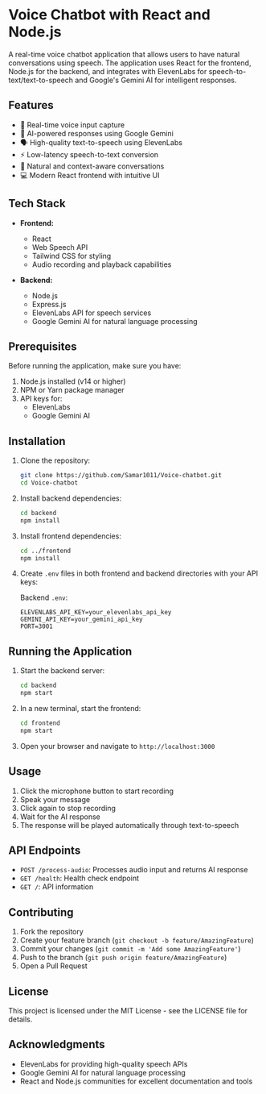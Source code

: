 # Voice Chatbot with React and Node.js

A real-time voice chatbot application that allows users to have natural conversations using speech. The application uses React for the frontend, Node.js for the backend, and integrates with ElevenLabs for speech-to-text/text-to-speech and Google's Gemini AI for intelligent responses.

## Features

- 🎤 Real-time voice input capture
- 🤖 AI-powered responses using Google Gemini
- 🗣️ High-quality text-to-speech using ElevenLabs
- ⚡ Low-latency speech-to-text conversion
- 🎯 Natural and context-aware conversations
- 💻 Modern React frontend with intuitive UI

## Tech Stack

- **Frontend:**
  - React
  - Web Speech API
  - Tailwind CSS for styling
  - Audio recording and playback capabilities

- **Backend:**
  - Node.js
  - Express.js
  - ElevenLabs API for speech services
  - Google Gemini AI for natural language processing

## Prerequisites

Before running the application, make sure you have:

1. Node.js installed (v14 or higher)
2. NPM or Yarn package manager
3. API keys for:
   - ElevenLabs
   - Google Gemini AI

## Installation

1. Clone the repository:
   ```bash
   git clone https://github.com/Samar1011/Voice-chatbot.git
   cd Voice-chatbot
   ```

2. Install backend dependencies:
   ```bash
   cd backend
   npm install
   ```

3. Install frontend dependencies:
   ```bash
   cd ../frontend
   npm install
   ```

4. Create `.env` files in both frontend and backend directories with your API keys:

   Backend `.env`:
   ```
   ELEVENLABS_API_KEY=your_elevenlabs_api_key
   GEMINI_API_KEY=your_gemini_api_key
   PORT=3001
   ```

## Running the Application

1. Start the backend server:
   ```bash
   cd backend
   npm start
   ```

2. In a new terminal, start the frontend:
   ```bash
   cd frontend
   npm start
   ```

3. Open your browser and navigate to `http://localhost:3000`

## Usage

1. Click the microphone button to start recording
2. Speak your message
3. Click again to stop recording
4. Wait for the AI response
5. The response will be played automatically through text-to-speech

## API Endpoints

- `POST /process-audio`: Processes audio input and returns AI response
- `GET /health`: Health check endpoint
- `GET /`: API information

## Contributing

1. Fork the repository
2. Create your feature branch (`git checkout -b feature/AmazingFeature`)
3. Commit your changes (`git commit -m 'Add some AmazingFeature'`)
4. Push to the branch (`git push origin feature/AmazingFeature`)
5. Open a Pull Request

## License

This project is licensed under the MIT License - see the LICENSE file for details.

## Acknowledgments

- ElevenLabs for providing high-quality speech APIs
- Google Gemini AI for natural language processing
- React and Node.js communities for excellent documentation and tools 